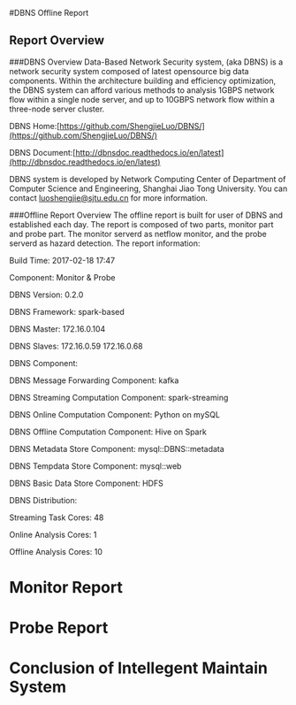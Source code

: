 #DBNS Offline Report

## Report Overview

###DBNS Overview
Data-Based Network Security system, (aka DBNS)  is a network security system composed of latest opensource big data components. Within the architecture building and efficiency optimization, the DBNS system can afford various methods to analysis 1GBPS network flow within a single node server, and up to 10GBPS network flow within a three-node server cluster.

DBNS Home:[https://github.com/ShengjieLuo/DBNS/](https://github.com/ShengjieLuo/DBNS/)

DBNS Document:[http://dbnsdoc.readthedocs.io/en/latest](http://dbnsdoc.readthedocs.io/en/latest)

DBNS system is developed by Network Computing Center of Department of Computer Science and Engineering, Shanghai Jiao Tong University. You can contact luoshengjie@sjtu.edu.cn for more information.

###Offline Report Overview
The offline report is built for user of DBNS and established each day. The report is composed of two parts, monitor part and probe part. The monitor serverd as netflow monitor, and the probe serverd as hazard detection.
The report information:

Build Time: 2017-02-18 17:47

Component: Monitor & Probe

DBNS Version: 0.2.0

DBNS Framework: spark-based

DBNS Master: 172.16.0.104

DBNS Slaves: 172.16.0.59 172.16.0.68 

DBNS Component:

DBNS Message Forwarding Component: kafka

DBNS Streaming Computation Component: spark-streaming

DBNS Online Computation Component: Python on mySQL

DBNS Offline Computation Component: Hive on Spark

DBNS Metadata Store Component: mysql::DBNS::metadata

DBNS Tempdata Store Component: mysql::web

DBNS Basic Data Store Component: HDFS

DBNS Distribution:

Streaming Task Cores: 48

Online Analysis Cores: 1

Offline Analysis Cores: 10


Monitor Report 
===================================== 
Probe Report 
===================================== 
Conclusion of Intellegent Maintain System 
=====================================

